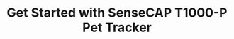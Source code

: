 ---
description: SenseCAP T1000-P Pet Tracker
title: Get Started with SenseCAP T1000-P Pet Tracker
keywords:
- Tracker
image: https://files.seeedstudio.com/wiki/wiki-platform/S-tempor.png
slug: /get_started_with_t1000_p
last_update:
  date: 7/24/2024
  author: Jessie
---